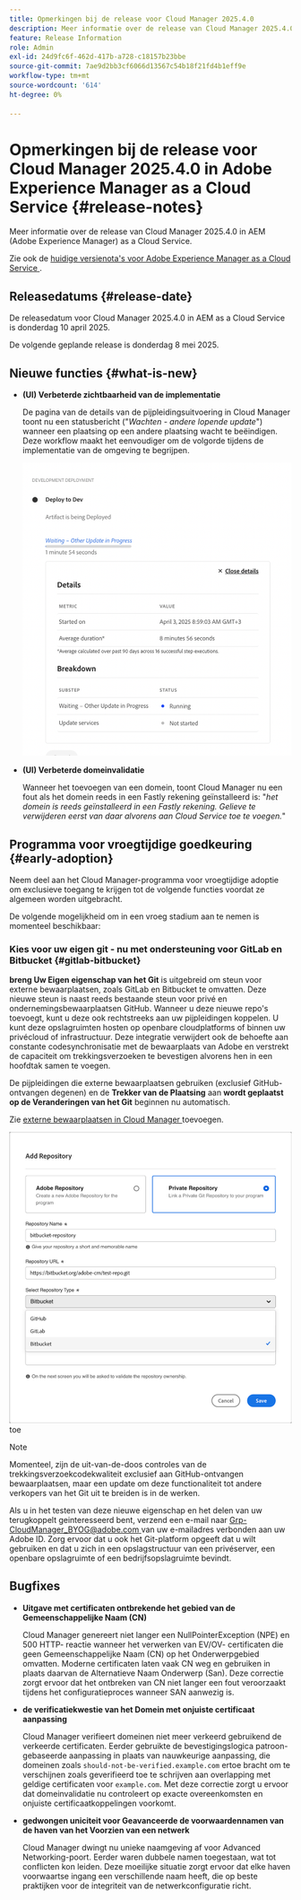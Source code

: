 ```yaml
---
title: Opmerkingen bij de release voor Cloud Manager 2025.4.0
description: Meer informatie over de release van Cloud Manager 2025.4.0 in Adobe Experience Manager as a Cloud Service.
feature: Release Information
role: Admin
exl-id: 24d9fc6f-462d-417b-a728-c18157b23bbe
source-git-commit: 7ae9d2bb3cf6066d13567c54b18f21fd4b1eff9e
workflow-type: tm+mt
source-wordcount: '614'
ht-degree: 0%

---
```


# Opmerkingen bij de release voor Cloud Manager 2025.4.0 in Adobe Experience Manager as a Cloud Service {#release-notes}

<!-- https://wiki.corp.adobe.com/display/DMSArchitecture/Cloud+Manager+2025.03.0+Release -->

Meer informatie over de release van Cloud Manager 2025.4.0 in AEM (Adobe Experience Manager) as a Cloud Service.


Zie ook de [ huidige versienota&#39;s voor Adobe Experience Manager as a Cloud Service ](/help/release-notes/release-notes-cloud/release-notes-current.md).

## Releasedatums {#release-date}

De releasedatum voor Cloud Manager 2025.4.0 in AEM as a Cloud Service is donderdag 10 april 2025.

De volgende geplande release is donderdag 8 mei 2025.

## Nieuwe functies {#what-is-new}

* **(UI) Verbeterde zichtbaarheid van de implementatie**

  De pagina van de details van de pijpleidingsuitvoering in Cloud Manager toont nu een statusbericht (&quot;*Wachten - andere lopende update*&quot;) wanneer een plaatsing op een andere plaatsing wacht te beëindigen. Deze workflow maakt het eenvoudiger om de volgorde tijdens de implementatie van de omgeving te begrijpen.  <!-- CMGR-66890 -->

  ![ de dialoogdoos van de plaatsing van de Ontwikkeling die details en verdeling toont ](/help/implementing/cloud-manager/release-notes/assets/dev-deployment.png)

* **(UI) Verbeterde domeinvalidatie**

  Wanneer het toevoegen van een domein, toont Cloud Manager nu een fout als het domein reeds in een Fastly rekening geïnstalleerd is: &quot;*het domein is reeds geïnstalleerd in een Fastly rekening. Gelieve te verwijderen eerst van daar alvorens aan Cloud Service toe te voegen.*&quot;

## Programma voor vroegtijdige goedkeuring {#early-adoption}

Neem deel aan het Cloud Manager-programma voor vroegtijdige adoptie om exclusieve toegang te krijgen tot de volgende functies voordat ze algemeen worden uitgebracht.

De volgende mogelijkheid om in een vroeg stadium aan te nemen is momenteel beschikbaar:

### Kies voor uw eigen git - nu met ondersteuning voor GitLab en Bitbucket {#gitlab-bitbucket}

<!-- BOTH CS & AMS -->

**breng Uw Eigen eigenschap van het Git** is uitgebreid om steun voor externe bewaarplaatsen, zoals GitLab en Bitbucket te omvatten. Deze nieuwe steun is naast reeds bestaande steun voor privé en ondernemingsbewaarplaatsen GitHub. Wanneer u deze nieuwe repo&#39;s toevoegt, kunt u deze ook rechtstreeks aan uw pijpleidingen koppelen. U kunt deze opslagruimten hosten op openbare cloudplatforms of binnen uw privécloud of infrastructuur. Deze integratie verwijdert ook de behoefte aan constante codesynchronisatie met de bewaarplaats van Adobe en verstrekt de capaciteit om trekkingsverzoeken te bevestigen alvorens hen in een hoofdtak samen te voegen.

De pijpleidingen die externe bewaarplaatsen gebruiken (exclusief GitHub-ontvangen degenen) en de **Trekker van de Plaatsing** aan **wordt geplaatst op de Veranderingen van het Git** beginnen nu automatisch.

Zie [ externe bewaarplaatsen in Cloud Manager ](/help/implementing/cloud-manager/managing-code/external-repositories.md) toevoegen.

![ voeg de dialoogdoos van de Bewaarplaats ](/help/implementing/cloud-manager/release-notes/assets/repositories-add-release-notes.png) toe

>[!NOTE]
>
>Momenteel, zijn de uit-van-de-doos controles van de trekkingsverzoekcodekwaliteit exclusief aan GitHub-ontvangen bewaarplaatsen, maar een update om deze functionaliteit tot andere verkopers van het Git uit te breiden is in de werken.

Als u in het testen van deze nieuwe eigenschap en het delen van uw terugkoppelt geinteresseerd bent, verzend een e-mail naar [ Grp-CloudManager_BYOG@adobe.com ](mailto:grp-cloudmanager_byog@adobe.com) van uw e-mailadres verbonden aan uw Adobe ID. Zorg ervoor dat u ook het Git-platform opgeeft dat u wilt gebruiken en dat u zich in een opslagstructuur van een privéserver, een openbare opslagruimte of een bedrijfsopslagruimte bevindt.

<!--
### AEM Home {#aem-home}

AEM Home introduces a centralized starting point for managing content, assets, and sites within Adobe Experience Manager. Designed to deliver a personalized experience, AEM Home lets you navigate the AEM ecosystem seamlessly according to your roles and goals. Acting as a guide, it provides key insights and recommended actions to help you achieve your objectives efficiently. With a clear, persona-driven layout, AEM Home ensures quick access to essential tools, supporting a streamlined and effective experience across all AEM features.

Available to early adopters, AEM Home offers an optimized experience focused on improving workflows, prioritizing goals, and delivering results. Opting in lets you influence AEM Home's development by providing feedback that helps shape its future and enhances its value for the entire AEM community.

If you are interested in testing this new capability and sharing your feedback, send an email to [Grp-AemHome@adobe.com](mailto:Grp-AemHome@adobe.com) from your email address associated with your Adobe ID. Be sure to include the following information:

* The role that best fits your profile: Content author, Developer, Business owner, Admin, or Other (provide a description).
* Your primary AEM access surface: AEM Sites, AEM Assets, AEM Forms, Cloud Manager, or Other (provide a description). -->

## Bugfixes

* **Uitgave met certificaten ontbrekende het gebied van de Gemeenschappelijke Naam (CN)**

  Cloud Manager genereert niet langer een NullPointerException (NPE) en 500 HTTP- reactie wanneer het verwerken van EV/OV- certificaten die geen Gemeenschappelijke Naam (CN) op het Onderwerpgebied omvatten. Moderne certificaten laten vaak CN weg en gebruiken in plaats daarvan de Alternatieve Naam Onderwerp (San). Deze correctie zorgt ervoor dat het ontbreken van CN niet langer een fout veroorzaakt tijdens het configuratieproces wanneer SAN aanwezig is. <!-- CMGR-67548 -->

* **de verificatiekwestie van het Domein met onjuiste certificaat aanpassing**

  Cloud Manager verifieert domeinen niet meer verkeerd gebruikend de verkeerde certificaten. Eerder gebruikte de bevestigingslogica patroon-gebaseerde aanpassing in plaats van nauwkeurige aanpassing, die domeinen zoals `should-not-be-verified.example.com` ertoe bracht om te verschijnen zoals geverifieerd toe te schrijven aan overlapping met geldige certificaten voor `example.com`. Met deze correctie zorgt u ervoor dat domeinvalidatie nu controleert op exacte overeenkomsten en onjuiste certificaatkoppelingen voorkomt. <!-- CMGR-67225 -->

* **gedwongen uniciteit voor Geavanceerde de voorwaardennamen van de haven van het Voorzien van een netwerk**

  Cloud Manager dwingt nu unieke naamgeving af voor Advanced Networking-poort. Eerder waren dubbele namen toegestaan, wat tot conflicten kon leiden. Deze moeilijke situatie zorgt ervoor dat elke haven voorwaartse ingang een verschillende naam heeft, die op beste praktijken voor de integriteit van de netwerkconfiguratie richt. <!-- CMGR-67082 -->


<!-- ## Known issues {#known-issues} -->

